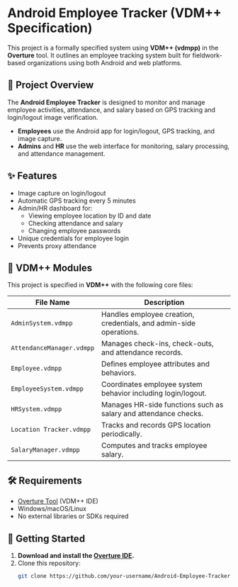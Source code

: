# Android Employee Tracker (VDM++ Specification)

This project is a formally specified system using **VDM++ (vdmpp)** in the **Overture** tool. It outlines an employee tracking system built for fieldwork-based organizations using both Android and web platforms.

## 📱 Project Overview

The **Android Employee Tracker** is designed to monitor and manage employee activities, attendance, and salary based on GPS tracking and login/logout image verification. 

- **Employees** use the Android app for login/logout, GPS tracking, and image capture.
- **Admins** and **HR** use the web interface for monitoring, salary processing, and attendance management.

## ✨ Features

- Image capture on login/logout
- Automatic GPS tracking every 5 minutes
- Admin/HR dashboard for:
  - Viewing employee location by ID and date
  - Checking attendance and salary
  - Changing employee passwords
- Unique credentials for employee login
- Prevents proxy attendance

## 📂 VDM++ Modules

This project is specified in **VDM++** with the following core files:

| File Name             | Description |
|-----------------------|-------------|
| `AdminSystem.vdmpp`   | Handles employee creation, credentials, and admin-side operations. |
| `AttendanceManager.vdmpp` | Manages check-ins, check-outs, and attendance records. |
| `Employee.vdmpp`      | Defines employee attributes and behaviors. |
| `EmployeeSystem.vdmpp`| Coordinates employee system behavior including login/logout. |
| `HRSystem.vdmpp`      | Manages HR-side functions such as salary and attendance checks. |
| `Location Tracker.vdmpp` | Tracks and records GPS location periodically. |
| `SalaryManager.vdmpp` | Computes and tracks employee salary. |

## 🛠️ Requirements

- [Overture Tool](https://overturetool.org/) (VDM++ IDE)
- Windows/macOS/Linux
- No external libraries or SDKs required

## 🚀 Getting Started

1. **Download and install the [Overture IDE](https://overturetool.org/download.html).**
2. Clone this repository:
   ```bash
   git clone https://github.com/your-username/Android-Employee-Tracker-VDMpp.git
